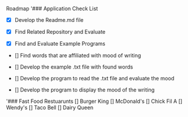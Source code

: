 Roadmap
'### Application Check List 


- [x] Develop the Readme.md file

- [x] Find Related Repository and Evaluate

- [x] Find and Evaluate Example Programs

- [] Find words that are affiliated with mood of writing

- [] Develop the example .txt file with found words

- [] Develop the program to read the .txt file and evaluate the mood

- [] Develop the program to display the mood of the writing


'### Fast Food Restuarunts
[] Burger King
[] McDonald's 
[] Chick Fil A
[] Wendy's 
[] Taco Bell
[] Dairy Queen
